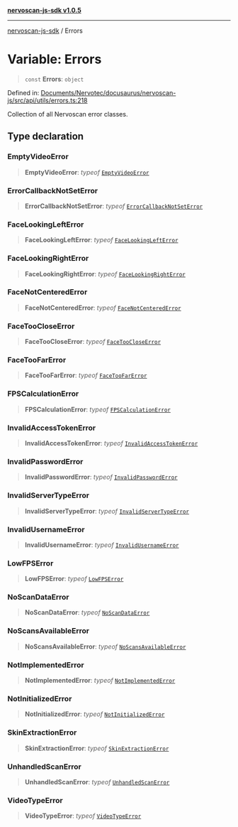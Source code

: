 [**nervoscan-js-sdk v1.0.5**](../README.md)

***

[nervoscan-js-sdk](../globals.md) / Errors

# Variable: Errors

> `const` **Errors**: `object`

Defined in: [Documents/Nervotec/docusaurus/nervoscan-js/src/api/utils/errors.ts:218](https://github.com/nervotec/nervoscan-js/blob/a3e202b0aed347d51c982d0e67d7d962d141bec3/src/api/utils/errors.ts#L218)

Collection of all Nervoscan error classes.

## Type declaration

### EmptyVideoError

> **EmptyVideoError**: *typeof* [`EmptyVideoError`](../classes/EmptyVideoError.md)

### ErrorCallbackNotSetError

> **ErrorCallbackNotSetError**: *typeof* [`ErrorCallbackNotSetError`](../classes/ErrorCallbackNotSetError.md)

### FaceLookingLeftError

> **FaceLookingLeftError**: *typeof* [`FaceLookingLeftError`](../classes/FaceLookingLeftError.md)

### FaceLookingRightError

> **FaceLookingRightError**: *typeof* [`FaceLookingRightError`](../classes/FaceLookingRightError.md)

### FaceNotCenteredError

> **FaceNotCenteredError**: *typeof* [`FaceNotCenteredError`](../classes/FaceNotCenteredError.md)

### FaceTooCloseError

> **FaceTooCloseError**: *typeof* [`FaceTooCloseError`](../classes/FaceTooCloseError.md)

### FaceTooFarError

> **FaceTooFarError**: *typeof* [`FaceTooFarError`](../classes/FaceTooFarError.md)

### FPSCalculationError

> **FPSCalculationError**: *typeof* [`FPSCalculationError`](../classes/FPSCalculationError.md)

### InvalidAccessTokenError

> **InvalidAccessTokenError**: *typeof* [`InvalidAccessTokenError`](../classes/InvalidAccessTokenError.md)

### InvalidPasswordError

> **InvalidPasswordError**: *typeof* [`InvalidPasswordError`](../classes/InvalidPasswordError.md)

### InvalidServerTypeError

> **InvalidServerTypeError**: *typeof* [`InvalidServerTypeError`](../classes/InvalidServerTypeError.md)

### InvalidUsernameError

> **InvalidUsernameError**: *typeof* [`InvalidUsernameError`](../classes/InvalidUsernameError.md)

### LowFPSError

> **LowFPSError**: *typeof* [`LowFPSError`](../classes/LowFPSError.md)

### NoScanDataError

> **NoScanDataError**: *typeof* [`NoScanDataError`](../classes/NoScanDataError.md)

### NoScansAvailableError

> **NoScansAvailableError**: *typeof* [`NoScansAvailableError`](../classes/NoScansAvailableError.md)

### NotImplementedError

> **NotImplementedError**: *typeof* [`NotImplementedError`](../classes/NotImplementedError.md)

### NotInitializedError

> **NotInitializedError**: *typeof* [`NotInitializedError`](../classes/NotInitializedError.md)

### SkinExtractionError

> **SkinExtractionError**: *typeof* [`SkinExtractionError`](../classes/SkinExtractionError.md)

### UnhandledScanError

> **UnhandledScanError**: *typeof* [`UnhandledScanError`](../classes/UnhandledScanError.md)

### VideoTypeError

> **VideoTypeError**: *typeof* [`VideoTypeError`](../classes/VideoTypeError.md)
